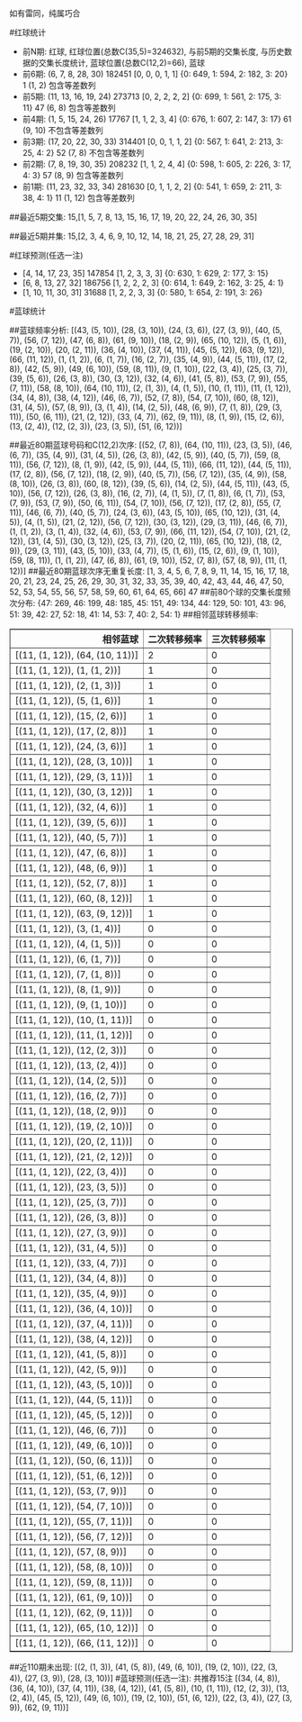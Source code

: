 <!-- 
.. title: 大乐透16130期(2016-11-05)数据分析报告
.. slug: dlott-16130-2016-11-05-report
.. date: 2016-11-06 08:00:00 UTC+08:00
.. tags: Lottery
.. link: 
.. description: 
.. type: text
-->

如有雷同，纯属巧合

<!-- TEASER_END-->

#红球统计

- 前N期: 红球, 红球位置(总数C(35,5)=324632), 与前5期的交集长度, 与历史数据的交集长度统计, 蓝球位置(总数C(12,2)=66), 蓝球
- 前6期: (6, 7, 8, 28, 30) 182451 [0, 0, 0, 1, 1] {0: 649, 1: 594, 2: 182, 3: 20} 1 (1, 2) 包含等差数列
- 前5期: (11, 13, 16, 19, 24) 273713 [0, 2, 2, 2, 2] {0: 699, 1: 561, 2: 175, 3: 11} 47 (6, 8) 包含等差数列
- 前4期: (1, 5, 15, 24, 26) 17767 [1, 1, 2, 3, 4] {0: 676, 1: 607, 2: 147, 3: 17} 61 (9, 10) 不包含等差数列
- 前3期: (17, 20, 22, 30, 33) 314401 [0, 0, 1, 1, 2] {0: 567, 1: 641, 2: 213, 3: 25, 4: 2} 52 (7, 8) 不包含等差数列
- 前2期: (7, 8, 19, 30, 35) 208232 [1, 1, 2, 4, 4] {0: 598, 1: 605, 2: 226, 3: 17, 4: 3} 57 (8, 9) 包含等差数列
- 前1期: (11, 23, 32, 33, 34) 281630 [0, 1, 1, 2, 2] {0: 541, 1: 659, 2: 211, 3: 38, 4: 1} 11 (1, 12) 包含等差数列

##最近5期交集:
15,[1, 5, 7, 8, 13, 15, 16, 17, 19, 20, 22, 24, 26, 30, 35]

##最近5期并集:
15,[2, 3, 4, 6, 9, 10, 12, 14, 18, 21, 25, 27, 28, 29, 31]

#红球预测(任选一注)

- [4, 14, 17, 23, 35] 147854 [1, 2, 3, 3, 3] {0: 630, 1: 629, 2: 177, 3: 15}
- [6, 8, 13, 27, 32] 186756 [1, 2, 2, 2, 3] {0: 614, 1: 649, 2: 162, 3: 25, 4: 1}
- [1, 10, 11, 30, 31] 31688 [1, 2, 2, 3, 3] {0: 580, 1: 654, 2: 191, 3: 26}

#蓝球统计

##蓝球频率分析:
[(43, (5, 10)), (28, (3, 10)), (24, (3, 6)), (27, (3, 9)), (40, (5, 7)), (56, (7, 12)), (47, (6, 8)), (61, (9, 10)), (18, (2, 9)), (65, (10, 12)), (5, (1, 6)), (19, (2, 10)), (20, (2, 11)), (36, (4, 10)), (37, (4, 11)), (45, (5, 12)), (63, (9, 12)), (66, (11, 12)), (1, (1, 2)), (6, (1, 7)), (16, (2, 7)), (35, (4, 9)), (44, (5, 11)), (17, (2, 8)), (42, (5, 9)), (49, (6, 10)), (59, (8, 11)), (9, (1, 10)), (22, (3, 4)), (25, (3, 7)), (39, (5, 6)), (26, (3, 8)), (30, (3, 12)), (32, (4, 6)), (41, (5, 8)), (53, (7, 9)), (55, (7, 11)), (58, (8, 10)), (64, (10, 11)), (2, (1, 3)), (4, (1, 5)), (10, (1, 11)), (11, (1, 12)), (34, (4, 8)), (38, (4, 12)), (46, (6, 7)), (52, (7, 8)), (54, (7, 10)), (60, (8, 12)), (31, (4, 5)), (57, (8, 9)), (3, (1, 4)), (14, (2, 5)), (48, (6, 9)), (7, (1, 8)), (29, (3, 11)), (50, (6, 11)), (21, (2, 12)), (33, (4, 7)), (62, (9, 11)), (8, (1, 9)), (15, (2, 6)), (13, (2, 4)), (12, (2, 3)), (23, (3, 5)), (51, (6, 12))]

##最近80期蓝球号码和C(12,2)次序:
 [(52, (7, 8)), (64, (10, 11)), (23, (3, 5)), (46, (6, 7)), (35, (4, 9)), (31, (4, 5)), (26, (3, 8)), (42, (5, 9)), (40, (5, 7)), (59, (8, 11)), (56, (7, 12)), (8, (1, 9)), (42, (5, 9)), (44, (5, 11)), (66, (11, 12)), (44, (5, 11)), (17, (2, 8)), (56, (7, 12)), (18, (2, 9)), (40, (5, 7)), (56, (7, 12)), (35, (4, 9)), (58, (8, 10)), (26, (3, 8)), (60, (8, 12)), (39, (5, 6)), (14, (2, 5)), (44, (5, 11)), (43, (5, 10)), (56, (7, 12)), (26, (3, 8)), (16, (2, 7)), (4, (1, 5)), (7, (1, 8)), (6, (1, 7)), (53, (7, 9)), (53, (7, 9)), (50, (6, 11)), (54, (7, 10)), (56, (7, 12)), (17, (2, 8)), (55, (7, 11)), (46, (6, 7)), (40, (5, 7)), (24, (3, 6)), (43, (5, 10)), (65, (10, 12)), (31, (4, 5)), (4, (1, 5)), (21, (2, 12)), (56, (7, 12)), (30, (3, 12)), (29, (3, 11)), (46, (6, 7)), (1, (1, 2)), (3, (1, 4)), (32, (4, 6)), (53, (7, 9)), (66, (11, 12)), (54, (7, 10)), (21, (2, 12)), (31, (4, 5)), (30, (3, 12)), (25, (3, 7)), (20, (2, 11)), (65, (10, 12)), (18, (2, 9)), (29, (3, 11)), (43, (5, 10)), (33, (4, 7)), (5, (1, 6)), (15, (2, 6)), (9, (1, 10)), (59, (8, 11)), (1, (1, 2)), (47, (6, 8)), (61, (9, 10)), (52, (7, 8)), (57, (8, 9)), (11, (1, 12))]
##最近80期蓝球次序无重复长度:
 [1, 3, 4, 5, 6, 7, 8, 9, 11, 14, 15, 16, 17, 18, 20, 21, 23, 24, 25, 26, 29, 30, 31, 32, 33, 35, 39, 40, 42, 43, 44, 46, 47, 50, 52, 53, 54, 55, 56, 57, 58, 59, 60, 61, 64, 65, 66] 47
##前80个球的交集长度频次分布:
{47: 269, 46: 199, 48: 185, 45: 151, 49: 134, 44: 129, 50: 101, 43: 96, 51: 39, 42: 27, 52: 18, 41: 14, 53: 7, 40: 2, 54: 1}
##相邻蓝球转移频率:
 <table border="1" class="table table-striped dataframe">
  <thead>
    <tr style="text-align: right;">
      <th>相邻蓝球</th>
      <th>二次转移频率</th>
      <th>三次转移频率</th>
    </tr>
  </thead>
  <tbody>
    <tr>
      <td>[(11, (1, 12)), (64, (10, 11))]</td>
      <td>2</td>
      <td>0</td>
    </tr>
    <tr>
      <td>[(11, (1, 12)), (1, (1, 2))]</td>
      <td>1</td>
      <td>0</td>
    </tr>
    <tr>
      <td>[(11, (1, 12)), (2, (1, 3))]</td>
      <td>1</td>
      <td>0</td>
    </tr>
    <tr>
      <td>[(11, (1, 12)), (5, (1, 6))]</td>
      <td>1</td>
      <td>0</td>
    </tr>
    <tr>
      <td>[(11, (1, 12)), (15, (2, 6))]</td>
      <td>1</td>
      <td>0</td>
    </tr>
    <tr>
      <td>[(11, (1, 12)), (17, (2, 8))]</td>
      <td>1</td>
      <td>0</td>
    </tr>
    <tr>
      <td>[(11, (1, 12)), (24, (3, 6))]</td>
      <td>1</td>
      <td>0</td>
    </tr>
    <tr>
      <td>[(11, (1, 12)), (28, (3, 10))]</td>
      <td>1</td>
      <td>0</td>
    </tr>
    <tr>
      <td>[(11, (1, 12)), (29, (3, 11))]</td>
      <td>1</td>
      <td>0</td>
    </tr>
    <tr>
      <td>[(11, (1, 12)), (30, (3, 12))]</td>
      <td>1</td>
      <td>0</td>
    </tr>
    <tr>
      <td>[(11, (1, 12)), (32, (4, 6))]</td>
      <td>1</td>
      <td>0</td>
    </tr>
    <tr>
      <td>[(11, (1, 12)), (39, (5, 6))]</td>
      <td>1</td>
      <td>0</td>
    </tr>
    <tr>
      <td>[(11, (1, 12)), (40, (5, 7))]</td>
      <td>1</td>
      <td>0</td>
    </tr>
    <tr>
      <td>[(11, (1, 12)), (47, (6, 8))]</td>
      <td>1</td>
      <td>0</td>
    </tr>
    <tr>
      <td>[(11, (1, 12)), (48, (6, 9))]</td>
      <td>1</td>
      <td>0</td>
    </tr>
    <tr>
      <td>[(11, (1, 12)), (52, (7, 8))]</td>
      <td>1</td>
      <td>0</td>
    </tr>
    <tr>
      <td>[(11, (1, 12)), (60, (8, 12))]</td>
      <td>1</td>
      <td>0</td>
    </tr>
    <tr>
      <td>[(11, (1, 12)), (63, (9, 12))]</td>
      <td>1</td>
      <td>0</td>
    </tr>
    <tr>
      <td>[(11, (1, 12)), (3, (1, 4))]</td>
      <td>0</td>
      <td>0</td>
    </tr>
    <tr>
      <td>[(11, (1, 12)), (4, (1, 5))]</td>
      <td>0</td>
      <td>0</td>
    </tr>
    <tr>
      <td>[(11, (1, 12)), (6, (1, 7))]</td>
      <td>0</td>
      <td>0</td>
    </tr>
    <tr>
      <td>[(11, (1, 12)), (7, (1, 8))]</td>
      <td>0</td>
      <td>0</td>
    </tr>
    <tr>
      <td>[(11, (1, 12)), (8, (1, 9))]</td>
      <td>0</td>
      <td>0</td>
    </tr>
    <tr>
      <td>[(11, (1, 12)), (9, (1, 10))]</td>
      <td>0</td>
      <td>0</td>
    </tr>
    <tr>
      <td>[(11, (1, 12)), (10, (1, 11))]</td>
      <td>0</td>
      <td>0</td>
    </tr>
    <tr>
      <td>[(11, (1, 12)), (11, (1, 12))]</td>
      <td>0</td>
      <td>0</td>
    </tr>
    <tr>
      <td>[(11, (1, 12)), (12, (2, 3))]</td>
      <td>0</td>
      <td>0</td>
    </tr>
    <tr>
      <td>[(11, (1, 12)), (13, (2, 4))]</td>
      <td>0</td>
      <td>0</td>
    </tr>
    <tr>
      <td>[(11, (1, 12)), (14, (2, 5))]</td>
      <td>0</td>
      <td>0</td>
    </tr>
    <tr>
      <td>[(11, (1, 12)), (16, (2, 7))]</td>
      <td>0</td>
      <td>0</td>
    </tr>
    <tr>
      <td>[(11, (1, 12)), (18, (2, 9))]</td>
      <td>0</td>
      <td>0</td>
    </tr>
    <tr>
      <td>[(11, (1, 12)), (19, (2, 10))]</td>
      <td>0</td>
      <td>0</td>
    </tr>
    <tr>
      <td>[(11, (1, 12)), (20, (2, 11))]</td>
      <td>0</td>
      <td>0</td>
    </tr>
    <tr>
      <td>[(11, (1, 12)), (21, (2, 12))]</td>
      <td>0</td>
      <td>0</td>
    </tr>
    <tr>
      <td>[(11, (1, 12)), (22, (3, 4))]</td>
      <td>0</td>
      <td>0</td>
    </tr>
    <tr>
      <td>[(11, (1, 12)), (23, (3, 5))]</td>
      <td>0</td>
      <td>0</td>
    </tr>
    <tr>
      <td>[(11, (1, 12)), (25, (3, 7))]</td>
      <td>0</td>
      <td>0</td>
    </tr>
    <tr>
      <td>[(11, (1, 12)), (26, (3, 8))]</td>
      <td>0</td>
      <td>0</td>
    </tr>
    <tr>
      <td>[(11, (1, 12)), (27, (3, 9))]</td>
      <td>0</td>
      <td>0</td>
    </tr>
    <tr>
      <td>[(11, (1, 12)), (31, (4, 5))]</td>
      <td>0</td>
      <td>0</td>
    </tr>
    <tr>
      <td>[(11, (1, 12)), (33, (4, 7))]</td>
      <td>0</td>
      <td>0</td>
    </tr>
    <tr>
      <td>[(11, (1, 12)), (34, (4, 8))]</td>
      <td>0</td>
      <td>0</td>
    </tr>
    <tr>
      <td>[(11, (1, 12)), (35, (4, 9))]</td>
      <td>0</td>
      <td>0</td>
    </tr>
    <tr>
      <td>[(11, (1, 12)), (36, (4, 10))]</td>
      <td>0</td>
      <td>0</td>
    </tr>
    <tr>
      <td>[(11, (1, 12)), (37, (4, 11))]</td>
      <td>0</td>
      <td>0</td>
    </tr>
    <tr>
      <td>[(11, (1, 12)), (38, (4, 12))]</td>
      <td>0</td>
      <td>0</td>
    </tr>
    <tr>
      <td>[(11, (1, 12)), (41, (5, 8))]</td>
      <td>0</td>
      <td>0</td>
    </tr>
    <tr>
      <td>[(11, (1, 12)), (42, (5, 9))]</td>
      <td>0</td>
      <td>0</td>
    </tr>
    <tr>
      <td>[(11, (1, 12)), (43, (5, 10))]</td>
      <td>0</td>
      <td>0</td>
    </tr>
    <tr>
      <td>[(11, (1, 12)), (44, (5, 11))]</td>
      <td>0</td>
      <td>0</td>
    </tr>
    <tr>
      <td>[(11, (1, 12)), (45, (5, 12))]</td>
      <td>0</td>
      <td>0</td>
    </tr>
    <tr>
      <td>[(11, (1, 12)), (46, (6, 7))]</td>
      <td>0</td>
      <td>0</td>
    </tr>
    <tr>
      <td>[(11, (1, 12)), (49, (6, 10))]</td>
      <td>0</td>
      <td>0</td>
    </tr>
    <tr>
      <td>[(11, (1, 12)), (50, (6, 11))]</td>
      <td>0</td>
      <td>0</td>
    </tr>
    <tr>
      <td>[(11, (1, 12)), (51, (6, 12))]</td>
      <td>0</td>
      <td>0</td>
    </tr>
    <tr>
      <td>[(11, (1, 12)), (53, (7, 9))]</td>
      <td>0</td>
      <td>0</td>
    </tr>
    <tr>
      <td>[(11, (1, 12)), (54, (7, 10))]</td>
      <td>0</td>
      <td>0</td>
    </tr>
    <tr>
      <td>[(11, (1, 12)), (55, (7, 11))]</td>
      <td>0</td>
      <td>0</td>
    </tr>
    <tr>
      <td>[(11, (1, 12)), (56, (7, 12))]</td>
      <td>0</td>
      <td>0</td>
    </tr>
    <tr>
      <td>[(11, (1, 12)), (57, (8, 9))]</td>
      <td>0</td>
      <td>0</td>
    </tr>
    <tr>
      <td>[(11, (1, 12)), (58, (8, 10))]</td>
      <td>0</td>
      <td>0</td>
    </tr>
    <tr>
      <td>[(11, (1, 12)), (59, (8, 11))]</td>
      <td>0</td>
      <td>0</td>
    </tr>
    <tr>
      <td>[(11, (1, 12)), (61, (9, 10))]</td>
      <td>0</td>
      <td>0</td>
    </tr>
    <tr>
      <td>[(11, (1, 12)), (62, (9, 11))]</td>
      <td>0</td>
      <td>0</td>
    </tr>
    <tr>
      <td>[(11, (1, 12)), (65, (10, 12))]</td>
      <td>0</td>
      <td>0</td>
    </tr>
    <tr>
      <td>[(11, (1, 12)), (66, (11, 12))]</td>
      <td>0</td>
      <td>0</td>
    </tr>
  </tbody>
</table>
##近110期未出现:
 [(2, (1, 3)), (41, (5, 8)), (49, (6, 10)), (19, (2, 10)), (22, (3, 4)), (27, (3, 9)), (28, (3, 10))]
#蓝球预测(任选一注):
共推荐15注
 [(34, (4, 8)), (36, (4, 10)), (37, (4, 11)), (38, (4, 12)), (41, (5, 8)), (10, (1, 11)), (12, (2, 3)), (13, (2, 4)), (45, (5, 12)), (49, (6, 10)), (19, (2, 10)), (51, (6, 12)), (22, (3, 4)), (27, (3, 9)), (62, (9, 11))]

